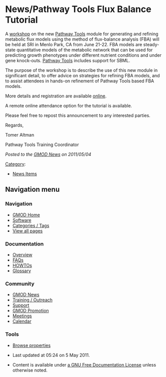 



<span id="top"></span>




# <span dir="auto">News/Pathway Tools Flux Balance Tutorial</span>









A <a href="http://ptools-fba.eventbrite.com/" class="external text"
rel="nofollow">workshop</a> on the new [Pathway
Tools](../Pathway_Tools.1 "Pathway Tools") module for generating and
refining metabolic flux models using the method of flux-balance analysis
(FBA) will be held at SRI in Menlo Park, CA from June 21-22. FBA models
are steady-state quantitative models of the metabolic network that can
be used for predicting growth phenotypes under different nutrient
conditions and under gene knock-outs. [Pathway
Tools](../Pathway_Tools.1 "Pathway Tools") includes support for SBML.

The purpose of the workshop is to describe the use of this new module in
significant detail, to offer advice on strategies for refining FBA
models, and to assist attendees in hands-on refinement of Pathway Tools
based FBA models.

More details and registration are available
<a href="http://ptools-fba.eventbrite.com/" class="external text"
rel="nofollow">online</a>.

A remote online attendance option for the tutorial is available.

Please feel free to repost this announcement to any interested parties.

Regards,

Tomer Altman

Pathway Tools Training Coordinator

  



*Posted to the [GMOD News](../GMOD_News "GMOD News") on 2011/05/04*






[Category](../Special%253ACategories "Special%253ACategories"):

- [News Items](../Category%253ANews_Items "Category%253ANews Items")






## Navigation menu







<a href="../Main_Page"
style="background-image: url(../../images/GMOD-cogs.png);"
title="Visit the main page"></a>


### Navigation



- <span id="n-GMOD-Home">[GMOD Home](../Main_Page)</span>
- <span id="n-Software">[Software](../GMOD_Components)</span>
- <span id="n-Categories-.2F-Tags">[Categories /
  Tags](../Categories)</span>
- <span id="n-View-all-pages">[View all
  pages](../Special:AllPages)</span>




### Documentation



- <span id="n-Overview">[Overview](../Overview)</span>
- <span id="n-FAQs">[FAQs](../Category%253AFAQ)</span>
- <span id="n-HOWTOs">[HOWTOs](../Category%253AHOWTO)</span>
- <span id="n-Glossary">[Glossary](../Glossary)</span>




### Community



- <span id="n-GMOD-News">[GMOD News](../GMOD_News)</span>
- <span id="n-Training-.2F-Outreach">[Training /
  Outreach](../Training_and_Outreach)</span>
- <span id="n-Support">[Support](../Support)</span>
- <span id="n-GMOD-Promotion">[GMOD Promotion](../GMOD_Promotion)</span>
- <span id="n-Meetings">[Meetings](../Meetings)</span>
- <span id="n-Calendar">[Calendar](../Calendar)</span>




### Tools

- <span id="t-smwbrowselink"><a href="../Special%253ABrowse/News-2FPathway_Tools_Flux_Balance_Tutorial"
  rel="smw-browse">Browse properties</a></span>



- <span id="footer-info-lastmod">Last updated at 05:24 on 5 May
  2011.</span>
<!-- - <span id="footer-info-viewcount">6,882 page views.</span> -->
- <span id="footer-info-copyright">Content is available under
  <a href="http://www.gnu.org/licenses/fdl-1.3.html" class="external"
  rel="nofollow">a GNU Free Documentation License</a> unless otherwise
  noted.</span>

<!-- -->



<!-- -->




